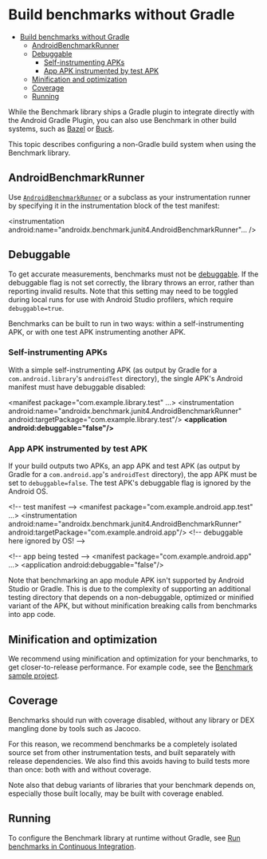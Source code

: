 # Build benchmarks without Gradle

- [Build benchmarks without Gradle](#build-benchmarks-without-gradle)
  - [AndroidBenchmarkRunner](#androidbenchmarkrunner)
  - [Debuggable](#debuggable)
    - [Self\-instrumenting APKs](#self-instrumenting-apks)
    - [App APK instrumented by test APK](#app-apk-instrumented-by-test-apk)
  - [Minification and optimization](#minification-and-optimization)
  - [Coverage](#coverage)
  - [Running](#running)

While the Benchmark library ships a Gradle plugin to integrate directly with the Android Gradle Plugin, you can also use Benchmark in other build systems, such as [Bazel](https://bazel.build) or [Buck](https://buck.build).

This topic describes configuring a non\-Gradle build system when using the Benchmark library.

## AndroidBenchmarkRunner

Use [`AndroidBenchmarkRunner`](https://developer.android.com/reference/kotlin/androidx/benchmark/junit4/AndroidBenchmarkRunner) or a subclass as your instrumentation runner by specifying it in the instrumentation block of the test manifest:

<instrumentation android:name\="androidx.benchmark.junit4.AndroidBenchmarkRunner"... />

## Debuggable

To get accurate measurements, benchmarks must not be [debuggable](https://developer.android.com/guide/topics/manifest/application-element#debug). If the debuggable flag is not set correctly, the library throws an error, rather than reporting invalid results. Note that this setting may need to be toggled during local runs for use with Android Studio profilers, which require `debuggable=true`.

Benchmarks can be built to run in two ways: within a self\-instrumenting APK, or with one test APK instrumenting another APK.

### Self\-instrumenting APKs

With a simple self\-instrumenting APK (as output by Gradle for a `com.android.library`'s `androidTest` directory), the single APK's Android manifest must have debuggable disabled:

<manifest package\="com.example.library.test" ...\> <instrumentation android:name\="androidx.benchmark.junit4.AndroidBenchmarkRunner" android:targetPackage\="com.example.library.test"/> **<application  android:debuggable\="false"/>**
</manifest>

### App APK instrumented by test APK

If your build outputs two APKs, an app APK and test APK (as output by Gradle for a `com.android.app`'s `androidTest` directory), the app APK must be set to `debuggable=false`. The test APK's debuggable flag is ignored by the Android OS.

<!\-\- test manifest \-\->
<manifest package\="com.example.android.app.test" ...\> <instrumentation android:name\="androidx.benchmark.junit4.AndroidBenchmarkRunner" android:targetPackage\="com.example.android.app"/> <!\-\- debuggable here ignored by OS! \-\->
</manifest>

<!\-\- app being tested \-\->
<manifest package\="com.example.android.app" ...\> <application  android:debuggable\="false"/>
</manifest>

Note that benchmarking an app module APK isn't supported by Android Studio or Gradle. This is due to the complexity of supporting an additional testing directory that depends on a non\-debuggable, optimized or minified variant of the APK, but without minification breaking calls from benchmarks into app code.

## Minification and optimization

We recommend using minification and optimization for your benchmarks, to get closer\-to\-release performance. For example code, see the [Benchmark sample project](https://github.com/android/performance-samples/blob/master/BenchmarkSample/benchmark/build.gradle).

## Coverage

Benchmarks should run with coverage disabled, without any library or DEX mangling done by tools such as Jacoco.

For this reason, we recommend benchmarks be a completely isolated source set from other instrumentation tests, and built separately with release dependencies. We also find this avoids having to build tests more than once: both with and without coverage.

Note also that debug variants of libraries that your benchmark depends on, especially those built locally, may be built with coverage enabled.

## Running

To configure the Benchmark library at runtime without Gradle, see [Run benchmarks in Continuous Integration](https://developer.android.com/studio/profile/run-benchmarks-in-ci).
